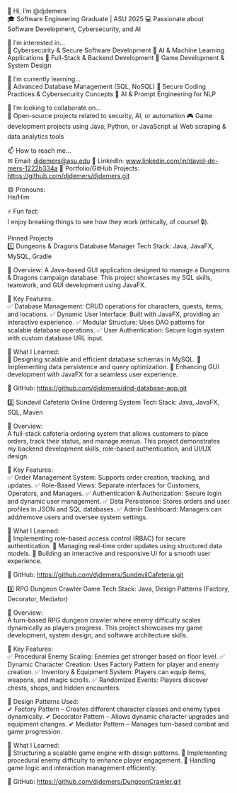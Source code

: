 👋 Hi, I’m @djdemers  
🎓 Software Engineering Graduate | ASU 2025
💻 Passionate about Software Development, Cybersecurity, and AI  

👀 I’m interested in...  
🔹 Cybersecurity & Secure Software Development
🔹 AI & Machine Learning Applications
🔹 Full-Stack & Backend Development
🔹 Game Development & System Design  

🌱 I’m currently learning...  
📌 Advanced Database Management (SQL, NoSQL)
📌 Secure Coding Practices & Cybersecurity Concepts
📌 AI & Prompt Engineering for NLP  

💞️ I’m looking to collaborate on...  
🚀 Open-source projects related to security, AI, or automation
🎮 Game development projects using Java, Python, or JavaScript
📊 Web scraping & data analytics tools  

📫 How to reach me...  
✉ Email: djdemers@asu.edu
💼 LinkedIn: www.linkedin.com/in/david-de-mers-1222b334a
🚀 Portfolio/GitHub Projects: https://github.com/djdemers/djdemers.git  

😄 Pronouns:  
He/Him     

⚡ Fun fact:  
I enjoy breaking things to see how they work (ethically, of course! 🔒).  

Pinned Projects  
1️⃣ Dungeons & Dragons Database Manager
Tech Stack: Java, JavaFX, MySQL, Gradle  

🔹 Overview:
A Java-based GUI application designed to manage a Dungeons & Dragons campaign database. This project showcases my SQL skills, teamwork, and GUI development using JavaFX.  

🔹 Key Features:  
✅ Database Management: CRUD operations for characters, quests, items, and locations.
✅ Dynamic User Interface: Built with JavaFX, providing an interactive experience.
✅ Modular Structure: Uses DAO patterns for scalable database operations.
✅ User Authentication: Secure login system with custom database URL input.  

🔹 What I Learned:  
📌 Designing scalable and efficient database schemas in MySQL.
📌 Implementing data persistence and query optimization.
📌 Enhancing GUI development with JavaFX for a seamless user experience.  

🔗 GitHub: https://github.com/djdemers/dnd-database-app.git  

2️⃣ Sundevil Cafeteria Online Ordering System
Tech Stack: Java, JavaFX, SQL, Maven  

🔹 Overview:  
A full-stack cafeteria ordering system that allows customers to place orders, track their status, and manage menus. This project demonstrates my backend development skills, role-based authentication, and UI/UX design.  

🔹 Key Features:  
✅ Order Management System: Supports order creation, tracking, and updates.
✅ Role-Based Views: Separate interfaces for Customers, Operators, and Managers.
✅ Authentication & Authorization: Secure login and dynamic user management.
✅ Data Persistence: Stores orders and user profiles in JSON and SQL databases.
✅ Admin Dashboard: Managers can add/remove users and oversee system settings.  

🔹 What I Learned:  
📌 Implementing role-based access control (RBAC) for secure authentication.
📌 Managing real-time order updates using structured data models.
📌 Building an interactive and responsive UI for a smooth user experience.  

🔗 GitHub: https://github.com/djdemers/SundevilCafeteria.git

3️⃣ RPG Dungeon Crawler Game
Tech Stack: Java, Design Patterns (Factory, Decorator, Mediator)  

🔹 Overview:  
A turn-based RPG dungeon crawler where enemy difficulty scales dynamically as players progress. This project showcases my game development, system design, and software architecture skills.  

🔹 Key Features:  
✅ Procedural Enemy Scaling: Enemies get stronger based on floor level.
✅ Dynamic Character Creation: Uses Factory Pattern for player and enemy creation.
✅ Inventory & Equipment System: Players can equip items, weapons, and magic scrolls.
✅ Randomized Events: Players discover chests, shops, and hidden encounters.  

🔹 Design Patterns Used:  
✔ Factory Pattern – Creates different character classes and enemy types dynamically.
✔ Decorator Pattern – Allows dynamic character upgrades and equipment changes.
✔ Mediator Pattern – Manages turn-based combat and game progression.  

🔹 What I Learned:  
📌 Structuring a scalable game engine with design patterns.
📌 Implementing procedural enemy difficulty to enhance player engagement.
📌 Handling game logic and interaction management efficiently.  

🔗 GitHub: https://github.com/djdemers/DungeonCrawler.git
